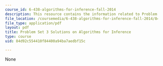 ```yaml
---
course_id: 6-438-algorithms-for-inference-fall-2014
description: This resource contains the information related to Problem Set 3 Solutions.
file_location: /coursemedia/6-438-algorithms-for-inference-fall-2014/84d92c554410f84400a94ba7aedbf15c_MIT6_438F14_ps3_sol.pdf
file_type: application/pdf
layout: pdf
title: Problem Set 3 Solutions on Algorithms for Inference
type: course
uid: 84d92c554410f84400a94ba7aedbf15c

---
```

None